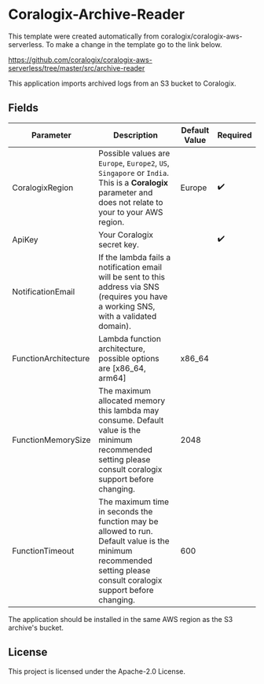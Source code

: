 # Coralogix-Archive-Reader

This template were created automatically from coralogix/coralogix-aws-serverless.
To make a change in the template go to the link below.

https://github.com/coralogix/coralogix-aws-serverless/tree/master/src/archive-reader

This application imports archived logs from an S3 bucket to Coralogix.

## Fields

| Parameter | Description | Default Value | Required |
|---|---|---|---|
| CoralogixRegion | Possible values are `Europe`, `Europe2`, `US`, `Singapore` or `India`. This is a **Coralogix** parameter and does not relate to your to your AWS region.| Europe | :heavy_check_mark: |
| ApiKey | Your Coralogix secret key. |  | :heavy_check_mark: |
| NotificationEmail | If the lambda fails a notification email will be sent to this address via SNS (requires you have a working SNS, with a validated domain).| | |
| FunctionArchitecture | Lambda function architecture, possible options are [x86_64, arm64]| x86_64 | |
| FunctionMemorySize | The maximum allocated memory this lambda may consume. Default value is the minimum recommended setting please consult coralogix support before changing. | 2048 | |
| FunctionTimeout | The maximum time in seconds the function may be allowed to run. Default value is the minimum recommended setting please consult coralogix support before changing. | 600 | |

The application should be installed in the same AWS region as the S3 archive's bucket.

## License

This project is licensed under the Apache-2.0 License.